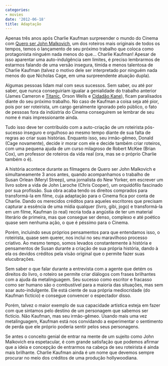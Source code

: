 ```yaml
---
categories:
- movies
date: '2012-06-18'
title: Adaptação
---
```


Apenas três anos após Charlie Kaufman surpreender o mundo do Cinema com [Quero ser John Malkovich], um dos roteiros mais originais de todos os tempos, temos o lançamento de seu próximo trabalho que coloca como protagonista ninguém nada menos do que... Charlie Kaufman! Apesar de isso aparentar uma auto-indulgência sem limites, é preciso lembrarmos de estarmos falando de uma versão insegura, tímida e menos talentosa de Charlie Kaufman (talvez o motivo dele ser interpretado por ninguém nada menos do que Nicholas Cage, em uma surpreendente atuação dupla).

Algumas pessoas lidam mal com seus sucessos. Sem saber, ou até por saber, que nunca conseguiriam igualar a genialidade do trabalho anterior (James Cameron e [Titanic], Orson Wells e [Cidadão Kane]), ficam paralisados diante do seu próximo trabalho. No caso de Kaufman a coisa seja até pior, pois por ser roteirista, um cargo geralmente ignorado pelo público, o fato de pessoas fora da indústria do Cinema conseguirem se lembrar de seu nome é mais impressionante ainda.

Tudo isso deve ter contribuído com a auto-criação de um roteirista pós-sucesso inseguro e orgulhoso ao mesmo tempo diante de sua falta de regras ao criar suas histórias. Enquanto isso, seu irmão-gêmeo, Donald (Cage novamente), decide ir morar com ele e decide também criar roteiros, com uma pequena ajuda de um curso milagroso de Robert McKee (Brian Cox), um professor de roteiros da vida real (ora, mas se o próprio Charlie também o é).

A história acontece durante as filmagens de Quero ser John Malkovich e simultaneamente 3 anos antes, quando acompanhamos o trabalho de Susan Orlean (Meryl Streep), uma jornalista do New Yorker, em escrever um livro sobre a vida de John Laroche (Chris Cooper), um orquidófilo fascinado por sua profissão. Sua obra acaba tendo os direitos comprados para transformá-la em filme, cuja adaptação para o Cinema fica por conta de Charlie. Dando os merecidos créditos para aqueles escritores que precisam capturar a essência de uma mídia qualquer (livro, gibi, jogo) e transformá-la em um filme, Kaufman (o real) recria toda a angústia de ter um material literário de primeira, mas que consegue ser denso, complexo e até poético quase sem nenhuma ação, o que é péssimo para o Cinema.

Porém, incluindo seus próprios pensamentos para que entendamos isso, o roteirista, quase sem querer, nos inclui no seu maravilhoso processo criativo. Ao mesmo tempo, somos levados constantemente à história e pensamentos de Susan durante a criação de sua própria história, dando à ela os devidos créditos pela visão original que o permite fazer suas elucubrações.

Sem saber o que falar durante a entrevista com a agente que detém os direitos do livro, o roteiro se permite criar diálogos com frases brilhantes com a ajuda da metalinguagem. Seu sucesso como escritor e fracasso como ser humano são o combustível para a maioria das situações, mas sem soar auto-indulgente. Ele está ciente de sua própria mediocridade (do Kaufman fictício) e consegue convencer o espectador disso.

Porém, talvez o maior exemplo de sua capacidade artística esteja em fazer com que sintamos pelo destino de um personagem que sabemos ser fictício. Não Kaufman, mas seu irmão-gêmeo. Usando mais uma vez metalinguagem, Kaufman está nos convidando a experimentar o sentimento de perda que ele próprio poderia sentir pelos seus personagens.

Se antes o conceito genial de entrar na mente de um sujeito como John Malkovich era espetacular, é com grande satisfação que podemos afirmar que a ideia e concepção de entrarmos na cabeça de seu roteirista é ainda mais brilhante. Charlie Kaufman ainda é um nome que devemos sempre procurar no meio dos créditos de uma produção hollywoodiana.

[Cidadão Kane]: /cidadao-kane
[Quero ser John Malkovich]: /quero-ser-john-malkovich
[Titanic]: /titanic